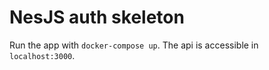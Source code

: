 # NesJS auth skeleton

Run the app with `docker-compose up`. The api is accessible in `localhost:3000`.
